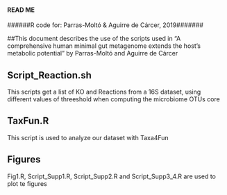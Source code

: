 #### READ ME #### 

######R code for: Parras-Moltó & Aguirre de Cárcer, 2019#######

##This document describes the use of the scripts used in “A comprehensive human minimal gut metagenome extends the host’s metabolic potential” by Parras-Moltó and Aguirre de Cárcer

## Script_Reaction.sh

This scripts get a list of KO and Reactions from a 16S dataset, using different values of threeshold when computing the microbiome OTUs core

## TaxFun.R

This script is used to analyze our dataset with Taxa4Fun

## Figures

Fig1.R, Script_Supp1.R, Script_Supp2.R and Script_Supp3_4.R are used to plot te figures
